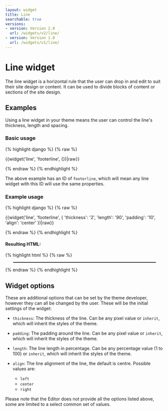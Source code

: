 ```yaml
---
layout: widget
title: Line
searchable: true
versions:
- version: Version 2.0
  url: /widgets/v2/line/
- version: Version 1.0
  url: /widgets/v1/line/
---
```


# Line widget

The line widget is a horizontal rule that the user can drop in and edit to suit their site design or content. It can be used to divide blocks of content or sections of the site design.

## Examples
Using a line widget in your theme means the user can control the line's thickness, length and spacing.

### Basic usage
{% highlight django %}
{% raw %}

  {{widget('line', 'footerline', {})|raw}}

{% endraw %}
{% endhighlight %}

The above example has an ID of ```footerline```, which will mean any line widget with this ID will use the same properties.

### Example usage
{% highlight django %}
{% raw %}

  {{widget('line', 'footerline', {
    'thickness': '2',
    'length': '90',
    'padding': '10',
    'align': 'center'
  })|raw}}

{% endraw %}
{% endhighlight %}

#### Resulting HTML:

{% highlight html %}
{% raw %}

<div id="page-zones__template-widgets__line" data-name="line" class="widget  widget--template-widget">
  <div class="bk-line  line  widget__line  align--center">
    <hr class="rule  keyline-widget__rule" style="height: 2px; width: 90%; margin:10px auto;">
  </div>
</div>

{% endraw %}
{% endhighlight %}

## Widget options

These are additional options that can be set by the theme developer, however they can all be changed by the user. These will be the initial settings of the widget:

* ```thickness```: The thickness of the line. Can be any pixel value or ```inherit```, which will inherit the styles of the theme.

* ```padding```: The padding around the line. Can be any pixel value or ```inherit```, which will inherit the styles of the theme.

* ```length```: The line length in percentage. Can be any percentage value (1 to 100) or ```inherit```, which will inherit the styles of the theme.

* ```align```: The line alignment of the line, the default is centre. Possible values are:

  * ```left```
  * ```center```
  * ```right```

Please note that the Editor does not provide all the options listed above, some are limited to a select common set of values.

